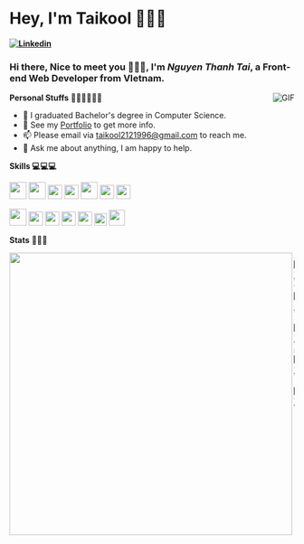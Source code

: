 # Hey, I'm Taikool 👋👋👋

**[![Linkedin](https://img.shields.io/badge/-taithanhnguyen210396-222222?style=flat-square&logo=Linkedin&logoColor=white&link=https://www.linkedin.com/in/taithanhnguyen210396/)](https://www.linkedin.com/in/taithanhnguyen210396/)**


### Hi there, Nice to meet you 👋👋👋, I'm *Nguyen Thanh Tai*, a **Front-end Web Developer** from VIetnam.
  <img align="right" alt="GIF" src="https://user-images.githubusercontent.com/72439970/234464603-fd87506c-8b36-4db8-9a9f-7da38a9c95df.gif" />
  
**Personal Stuffs** 🙋‍♂️🙋‍♂️🙋‍♂️
- 💼 I graduated Bachelor's degree in Computer Science.
- 📝 See my [Portfolio](https://taithanhnguyen.tech/) to get more info.
- 📫 Please email via taikool2121996@gmail.com to reach me.
- 💬 Ask me about anything, I am happy to help.

**Skills 💻💻💻**  

<code><img height="30" src="https://user-images.githubusercontent.com/72439970/234466550-ae1eca89-66ff-4856-bf7a-9e978d19dc44.png"></code>
<code><img height="30" src="https://user-images.githubusercontent.com/72439970/234466727-482e995e-07ba-479f-8f44-821b398fef5c.png"></code>
<code><img height="25" src="https://user-images.githubusercontent.com/72439970/234468036-b78462f3-a987-4277-8d60-5f7786edd34c.png"></code>
<code><img height="25" src="https://user-images.githubusercontent.com/72439970/234468389-55c4f9b1-b174-47a5-9cf7-6dabb6ad7576.png"></code>
<code><img height="30" src="https://user-images.githubusercontent.com/72439970/234468601-fabb1bd4-3860-4941-8c78-3564f09a26ea.png"></code>
<code><img height="25" src="https://user-images.githubusercontent.com/72439970/234466864-4bceddf7-7d6c-4245-91fe-da007900120c.png"></code>
<code><img height="25" src="https://user-images.githubusercontent.com/72439970/234468809-3da06e80-409f-4a0b-baef-1fca69cad7b0.png"></code>


<code><img height="30" src="https://user-images.githubusercontent.com/72439970/234468999-279c619e-1d69-46e1-a7b1-f36a7937a666.png"></code>
<code><img height="25" src="https://user-images.githubusercontent.com/72439970/234469111-299e4d0a-205d-466b-aa93-1b5ea90e8167.png"></code>
<code><img height="25" src="https://user-images.githubusercontent.com/72439970/234469457-044924c8-6479-4937-baf3-85734f7eb854.png"></code>
<code><img height="25" src="https://user-images.githubusercontent.com/72439970/234469643-19dc378f-3cee-472b-8984-d2ebf98d778f.png"></code>
<code><img height="25" src="https://user-images.githubusercontent.com/72439970/234469776-8ff4b9da-a291-4cfe-804f-a4b17421d006.png"></code>
<code><img height="22" src="https://user-images.githubusercontent.com/72439970/234467758-dd33f3b9-f98c-414f-bf9a-3e20b71a5dcf.png"></code>
<code><img height="28" src="https://user-images.githubusercontent.com/72439970/234470457-bf5393cf-f281-4caa-b9f5-a526871542c2.png"></code>


**Stats** 🚀🚀🚀

<img align='left'   width="500" src="https://github-readme-stats.vercel.app/api?username=taikool2121996&show_icons=true&theme=tokyonight">

<!--START_SECTION-->
```text
JavaScript        ██████████████░░░░░░░░░   60.00 % 
TypeScript        ███████░░░░░░░░░░░░░░░░   29.55 % 
CSS               ███░░░░░░░░░░░░░░░░░░░░  08.41 % 
HTML              █░░░░░░░░░░░░░░░░░░░░░░   01.29 % 
SCSS              █░░░░░░░░░░░░░░░░░░░░░░   00.34 %
```
<!--END_SECTION:waka-->
